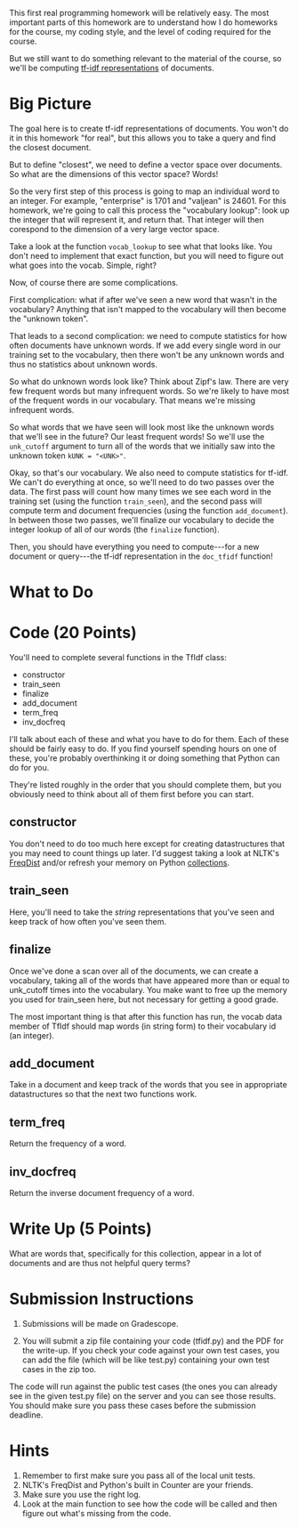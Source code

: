 
This first real programming homework will be relatively easy.  The most important parts
of this homework are to understand how I do homeworks for the course,
my coding style, and the level of coding required for the course.

But we still want to do something relevant to the material of the
course, so we'll be computing [tf-idf
representations](https://onlinelibrary.wiley.com/doi/full/10.1002/bult.274)
of documents.

Big Picture
=============

The goal here is to create tf-idf representations of documents.  You
won't do it in this homework "for real", but this allows you to take a
query and find the closest document.

But to define "closest", we need to define a vector space over
documents.  So what are the dimensions of this vector space?  Words!

So the very first step of this process is going to map an individual
word to an integer.  For example, "enterprise" is 1701 and "valjean"
is 24601.  For this homework, we're going to call this process the
"vocabulary lookup": look up the integer that will represent it, and
return that.  That integer will then corespond to the dimension of a
very large vector space.

Take a look at the function ``vocab_lookup`` to see what that looks
like.  You don't need to implement that exact function, but you will
need to figure out what goes into the vocab.  Simple, right?

Now, of course there are some complications.  
  
First complication: what if after we've seen a new word that wasn't in the
vocabulary?  Anything that isn't mapped to the vocabulary will then
become the "unknown token".
 
That leads to a second complication: we need to compute statistics for
   how often documents have unknown words.  If we add every single
   word in our training set to the vocabulary, then there won't be any
   unknown words and thus no statistics about unknown words.

So what do unknown words look like?  Think about Zipf's law.  There
are very few frequent words but many infrequent words.  So we're
likely to have most of the frequent words in our vocabulary.  That
means we're missing infrequent words.  

So what words that we have seen
will look most like the unknown words that we'll see in the future?
Our least frequent words!  So we'll use the ``unk_cutoff`` argument to
turn all of the words that we initially saw into the unknown token
``kUNK = "<UNK>"``.

Okay, so that's our vocabulary.  We also need to compute statistics
for tf-idf.  We can't do everything at once, so we'll need to do two
passes over the data.  The first pass will count how many times we see
each word in the training set (using the function ``train_seen``), and
the second pass will compute term and document frequencies (using the
function ``add_document``).  In between those two passes, we'll
finalize our vocabulary to decide the integer lookup of all of our
words (the ``finalize`` function).

Then, you should have everything you need to compute---for a new
document or query---the tf-idf representation in the ``doc_tfidf``
function!



What to Do
=============

# Code (20 Points)

You'll need to complete several functions in the TfIdf class:
* constructor
* train_seen
* finalize
* add_document
* term_freq
* inv_docfreq

I'll talk about each of these and what you have to do for them.  Each
of these should be fairly easy to do.  If you find yourself spending
hours on one of these, you're probably overthinking it or doing
something that Python can do for you.

They're listed roughly in the order that you should complete them, but
you obviously need to think about all of them first before you can
start.

constructor
--------------

You don't need to do too much here except for creating datastructures
that you may need to count things up later.  I'd suggest taking a look
at NLTK's
[FreqDist](http://www.nltk.org/api/nltk.html?highlight=freqdist) and/or
refresh your memory on Python
[collections](https://docs.python.org/3/library/collections.html).

train_seen
----------

Here, you'll need to take the *string* representations that you've
seen and keep track of how often you've seen them.

finalize
----------

Once we've done a scan over all of the documents, we can create a
vocabulary, taking all of the words that have appeared more than or
equal to unk_cutoff times into the vocabulary.  You make want to free
up the memory you used for train_seen here, but not necessary for
getting a good grade.

The most important thing is that after this function has run, the
vocab data member of TfIdf should map words (in string form) to their
vocabulary id (an integer).

add_document
---------

Take in a document and keep track of the words that you see in
appropriate datastructures so that the next two functions work.

term_freq
----------

Return the frequency of a word.

inv_docfreq
-------------

Return the inverse document frequency of a word.


Write Up (5 Points)
=================

What are words that, specifically for this collection, appear in a lot
of documents and are thus not helpful query terms?

# Submission Instructions


1. Submissions will be made on Gradescope.

2. You will submit a zip file containing your code (tfidf.py) and the PDF for
the write-up. If you check your code against your own test cases, you can add
the file (which will be like test.py) containing your own test cases in the
zip too.

The code will run against the public test cases (the ones you can already see
in the given test.py file) on the server and you can see those results. You
should make sure you pass these cases before the submission deadline.

# Hints

1.  Remember to first make sure you pass all of the local unit tests.
2.  NLTK's FreqDist and Python's built in Counter are your friends.
3.  Make sure you use the right log.
4.  Look at the main function to see how the code will be called and
    then figure out what's missing from the code.

